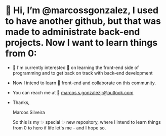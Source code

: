 # 👋 Hi, I’m @marcossgonzalez, I used to have another github, but that was made to administrate back-end projects. Now I want to learn things from 0:
- 👀 I'm currently interested 👀 on learning the front-end side of programming and to get back on track with back-end development
- Now I intend to learn 🌱 front-end and collaborate on this community.
-  You can reach me at :e-mail: marcos.s.gonzalezjr@outlook.com
- Thanks,

  Marcos Silveira

  So this is my ✨ special ✨ new repository, where I intend to learn things from 0 to hero if life let's me - and I hope so.
